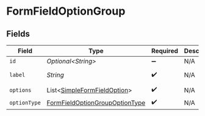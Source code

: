 # FormFieldOptionGroup


## Fields

| Field                                                                                       | Type                                                                                        | Required                                                                                    | Description                                                                                 | Example                                                                                     |
| ------------------------------------------------------------------------------------------- | ------------------------------------------------------------------------------------------- | ------------------------------------------------------------------------------------------- | ------------------------------------------------------------------------------------------- | ------------------------------------------------------------------------------------------- |
| `id`                                                                                        | *Optional\<String>*                                                                         | :heavy_minus_sign:                                                                          | N/A                                                                                         | 1234                                                                                        |
| `label`                                                                                     | *String*                                                                                    | :heavy_check_mark:                                                                          | N/A                                                                                         | General Channel                                                                             |
| `options`                                                                                   | List\<[SimpleFormFieldOption](../../models/components/SimpleFormFieldOption.md)>            | :heavy_check_mark:                                                                          | N/A                                                                                         |                                                                                             |
| `optionType`                                                                                | [FormFieldOptionGroupOptionType](../../models/components/FormFieldOptionGroupOptionType.md) | :heavy_check_mark:                                                                          | N/A                                                                                         |                                                                                             |